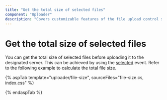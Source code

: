 ```yaml
---
title: "Get the total size of selected files"
component: "Uploader"
description: "Covers customizable features of the file upload control such as a preview image, invisible upload, progress bar, sort the file list and more."
---
```


# Get the total size of selected files

You can get the total size of selected files before uploading it to the designated server. This can be achieved by using the [selected](https://help.syncfusion.com/cr/aspnetcore-js2/Syncfusion.EJ2.Inputs.Uploader.html#Syncfusion_EJ2_Inputs_Uploader_Selected) event. Refer to the following example to calculate the total file size.

{% aspTab template="uploader/file-size", sourceFiles="file-size.cs, index.css" %}

{% endaspTab %}